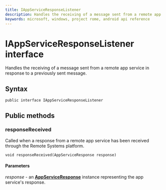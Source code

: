 ```yaml
---
title: IAppServiceResponseListener 
description: Handles the receiving of a message sent from a remote app service in response to a previously sent message.
keywords: microsoft, windows, project rome, android api reference
---
```


# IAppServiceResponseListener interface
Handles the receiving of a message sent from a remote app service in response to a previously sent message.

## Syntax
`public interface IAppServiceResponseListener`

## Public methods

### responseReceived
Called when a response from a remote app service has been received through the Remote Systems platform.

`void responseReceived(AppServiceResponse response)`

#### Parameters  
*response* - an [**AppServiceResponse**](AppServiceResponse.md) instance representing the app service's response.